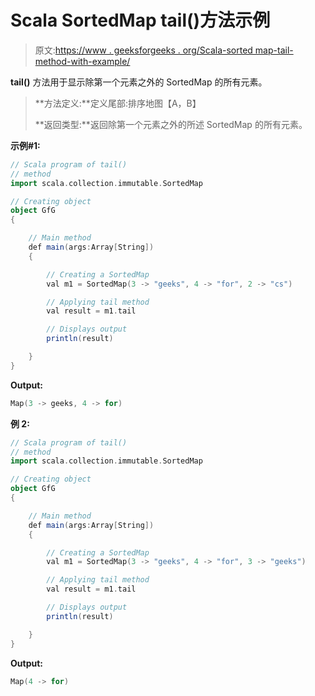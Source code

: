 # Scala SortedMap tail()方法示例

> 原文:[https://www . geeksforgeeks . org/Scala-sorted map-tail-method-with-example/](https://www.geeksforgeeks.org/scala-sortedmap-tail-method-with-example/)

**tail()** 方法用于显示除第一个元素之外的 SortedMap 的所有元素。

> **方法定义:**定义尾部:排序地图【A，B】
> 
> **返回类型:**返回除第一个元素之外的所述 SortedMap 的所有元素。

**示例#1:**

```scala
// Scala program of tail()
// method
import scala.collection.immutable.SortedMap

// Creating object
object GfG
{ 

    // Main method
    def main(args:Array[String])
    {

        // Creating a SortedMap
        val m1 = SortedMap(3 -> "geeks", 4 -> "for", 2 -> "cs")

        // Applying tail method
        val result = m1.tail

        // Displays output
        println(result)

    }
}
```

**Output:**

```scala
Map(3 -> geeks, 4 -> for)

```

**例 2:**

```scala
// Scala program of tail()
// method
import scala.collection.immutable.SortedMap

// Creating object
object GfG
{ 

    // Main method
    def main(args:Array[String])
    {

        // Creating a SortedMap
        val m1 = SortedMap(3 -> "geeks", 4 -> "for", 3 -> "geeks")

        // Applying tail method
        val result = m1.tail

        // Displays output
        println(result)

    }
}
```

**Output:**

```scala
Map(4 -> for)

```